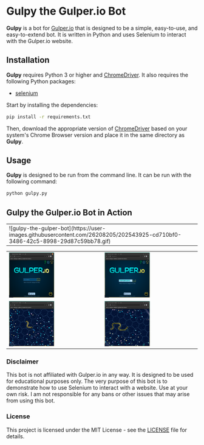 # Gulpy the Gulper.io Bot

**Gulpy** is a bot for [Gulper.io](https://gulper.io) that is designed to be a simple, easy-to-use, and easy-to-extend bot. It is written in Python and uses Selenium to interact with the Gulper.io website.

## Installation

**Gulpy** requires Python 3 or higher and [ChromeDriver](https://chromedriver.chromium.org/downloads). It also requires the following Python packages:

  * [selenium](https://pypi.org/project/selenium/)

Start by installing the dependencies:

```bash
pip install -r requirements.txt
```

Then, download the appropriate version of [ChromeDriver](https://chromedriver.chromium.org/downloads) based on your system's Chrome Browser version and place it in the same directory as **Gulpy**.

## Usage

**Gulpy** is designed to be run from the command line. It can be run with the following command:

```bash
python gulpy.py
```

## Gulpy the Gulper.io Bot in Action

<table width="100%">
  <tr>
    <td width="100%">![gulpy-the-gulper-bot](https://user-images.githubusercontent.com/26208205/202543925-cd710bf0-3486-42c5-8998-29d87c59bb78.gif)</td>
  </tr>
</table>

<table width="100%">
  <tr>
    <td width="50%"><img src="images/screenshot_001.png" width="50%" /></td>
    <td width="50%"><img src="images/screenshot_002.png" width="50%" /></td>
  </tr>
  <tr>
    <td width="50%"><img src="images/screenshot_003.png" width="50%" /></td>
    <td width="50%"><img src="images/screenshot_004.png" width="50%" /></td>
  </tr>
</table>


### Disclaimer

This bot is not affiliated with Gulper.io in any way. It is designed to be used for educational purposes only. The very purpose of this bot is to demonstrate how to use Selenium to interact with a website. Use at your own risk. I am not responsible for any bans or other issues that may arise from using this bot.

### License

This project is licensed under the MIT License - see the [LICENSE](LICENSE) file for details.
